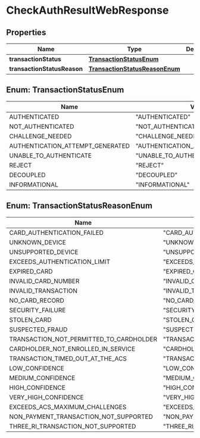 # CheckAuthResultWebResponse

## Properties
Name | Type | Description | Notes
------------ | ------------- | ------------- | -------------
**transactionStatus** | [**TransactionStatusEnum**](#TransactionStatusEnum) |  |  [optional]
**transactionStatusReason** | [**TransactionStatusReasonEnum**](#TransactionStatusReasonEnum) |  |  [optional]

<a name="TransactionStatusEnum"></a>
## Enum: TransactionStatusEnum
Name | Value
---- | -----
AUTHENTICATED | &quot;AUTHENTICATED&quot;
NOT_AUTHENTICATED | &quot;NOT_AUTHENTICATED&quot;
CHALLENGE_NEEDED | &quot;CHALLENGE_NEEDED&quot;
AUTHENTICATION_ATTEMPT_GENERATED | &quot;AUTHENTICATION_ATTEMPT_GENERATED&quot;
UNABLE_TO_AUTHENTICATE | &quot;UNABLE_TO_AUTHENTICATE&quot;
REJECT | &quot;REJECT&quot;
DECOUPLED | &quot;DECOUPLED&quot;
INFORMATIONAL | &quot;INFORMATIONAL&quot;

<a name="TransactionStatusReasonEnum"></a>
## Enum: TransactionStatusReasonEnum
Name | Value
---- | -----
CARD_AUTHENTICATION_FAILED | &quot;CARD_AUTHENTICATION_FAILED&quot;
UNKNOWN_DEVICE | &quot;UNKNOWN_DEVICE&quot;
UNSUPPORTED_DEVICE | &quot;UNSUPPORTED_DEVICE&quot;
EXCEEDS_AUTHENTICATION_LIMIT | &quot;EXCEEDS_AUTHENTICATION_LIMIT&quot;
EXPIRED_CARD | &quot;EXPIRED_CARD&quot;
INVALID_CARD_NUMBER | &quot;INVALID_CARD_NUMBER&quot;
INVALID_TRANSACTION | &quot;INVALID_TRANSACTION&quot;
NO_CARD_RECORD | &quot;NO_CARD_RECORD&quot;
SECURITY_FAILURE | &quot;SECURITY_FAILURE&quot;
STOLEN_CARD | &quot;STOLEN_CARD&quot;
SUSPECTED_FRAUD | &quot;SUSPECTED_FRAUD&quot;
TRANSACTION_NOT_PERMITTED_TO_CARDHOLDER | &quot;TRANSACTION_NOT_PERMITTED_TO_CARDHOLDER&quot;
CARDHOLDER_NOT_ENROLLED_IN_SERVICE | &quot;CARDHOLDER_NOT_ENROLLED_IN_SERVICE&quot;
TRANSACTION_TIMED_OUT_AT_THE_ACS | &quot;TRANSACTION_TIMED_OUT_AT_THE_ACS&quot;
LOW_CONFIDENCE | &quot;LOW_CONFIDENCE&quot;
MEDIUM_CONFIDENCE | &quot;MEDIUM_CONFIDENCE&quot;
HIGH_CONFIDENCE | &quot;HIGH_CONFIDENCE&quot;
VERY_HIGH_CONFIDENCE | &quot;VERY_HIGH_CONFIDENCE&quot;
EXCEEDS_ACS_MAXIMUM_CHALLENGES | &quot;EXCEEDS_ACS_MAXIMUM_CHALLENGES&quot;
NON_PAYMENT_TRANSACTION_NOT_SUPPORTED | &quot;NON_PAYMENT_TRANSACTION_NOT_SUPPORTED&quot;
THREE_RI_TRANSACTION_NOT_SUPPORTED | &quot;THREE_RI_TRANSACTION_NOT_SUPPORTED&quot;
